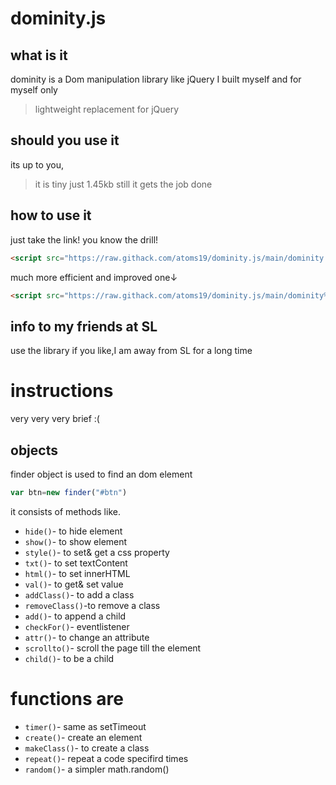 # dominity.js
## what is it
dominity is a Dom manipulation library like jQuery I built  myself and for myself only 
>lightweight replacement for jQuery
## should you use it 
its up to you, 
>it is  tiny just 1.45kb still it gets the job done
## how to use it
just take the link! you know the drill!
```html
<script src="https://raw.githack.com/atoms19/dominity.js/main/dominity.min.js"></script>
 ``` 
much more efficient and improved one↓
```html
<script src="https://raw.githack.com/atoms19/dominity.js/main/dominity%2Cbe.min.js"></script>
```
## info to my friends at SL
use the library if you like,I am away from SL for a long time

# instructions
very very very brief :(

## objects
finder object is used to find an dom element 
```js
var btn=new finder("#btn")
```
it consists of methods like.

- ``hide()``-    to hide element
- `show()`-    to show element
- `style()`-   to set& get a css property
- `txt()`-    to set textContent 
- `html()`-    to set innerHTML 
- `val()`-     to get& set value
- `addClass()`- to add a class
- `removeClass()`-to remove a class
- `add()`-      to append a child
- `checkFor()`- eventlistener
- `attr()`-      to change an attribute
- `scrollto()`- scroll the page till the element
- `child()`-    to be a child

# functions are

- `timer()`-   same as setTimeout
- `create()`-  create an element 
- `makeClass()`- to create a class
- `repeat()`- repeat a code specifird times 
- `random()`-   a simpler math.random()
